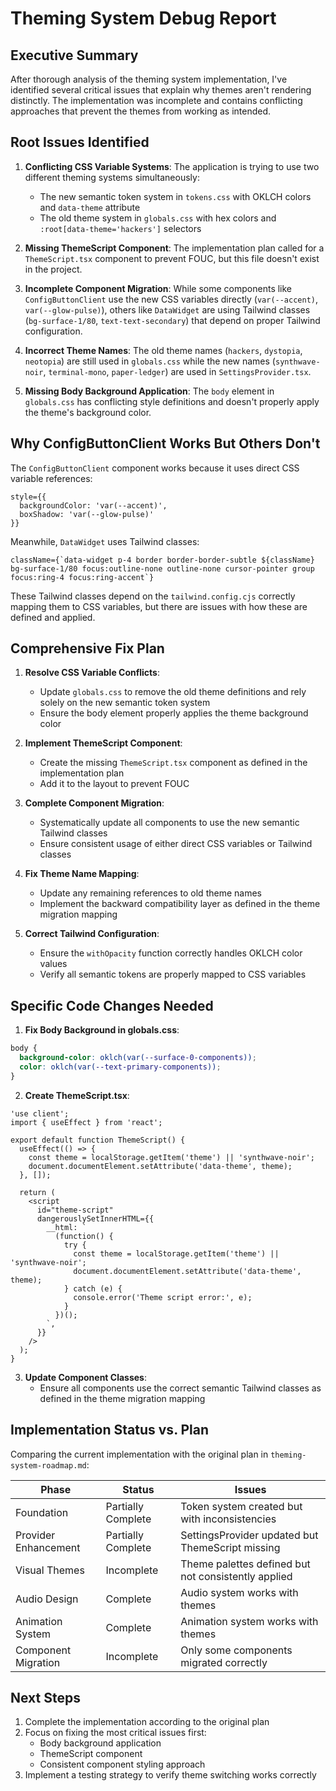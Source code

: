 # Theming System Debug Report

## Executive Summary

After thorough analysis of the theming system implementation, I've identified several critical issues that explain why themes aren't rendering distinctly. The implementation was incomplete and contains conflicting approaches that prevent the themes from working as intended.

## Root Issues Identified

1. **Conflicting CSS Variable Systems**: The application is trying to use two different theming systems simultaneously:
   - The new semantic token system in `tokens.css` with OKLCH colors and `data-theme` attribute
   - The old theme system in `globals.css` with hex colors and `:root[data-theme='hackers']` selectors

2. **Missing ThemeScript Component**: The implementation plan called for a `ThemeScript.tsx` component to prevent FOUC, but this file doesn't exist in the project.

3. **Incomplete Component Migration**: While some components like `ConfigButtonClient` use the new CSS variables directly (`var(--accent)`, `var(--glow-pulse)`), others like `DataWidget` are using Tailwind classes (`bg-surface-1/80`, `text-text-secondary`) that depend on proper Tailwind configuration.

4. **Incorrect Theme Names**: The old theme names (`hackers`, `dystopia`, `neotopia`) are still used in `globals.css` while the new names (`synthwave-noir`, `terminal-mono`, `paper-ledger`) are used in `SettingsProvider.tsx`.

5. **Missing Body Background Application**: The `body` element in `globals.css` has conflicting style definitions and doesn't properly apply the theme's background color.

## Why ConfigButtonClient Works But Others Don't

The `ConfigButtonClient` component works because it uses direct CSS variable references:
```tsx
style={{
  backgroundColor: 'var(--accent)',
  boxShadow: 'var(--glow-pulse)'
}}
```

Meanwhile, `DataWidget` uses Tailwind classes:
```tsx
className={`data-widget p-4 border border-border-subtle ${className} bg-surface-1/80 focus:outline-none outline-none cursor-pointer group focus:ring-4 focus:ring-accent`}
```

These Tailwind classes depend on the `tailwind.config.cjs` correctly mapping them to CSS variables, but there are issues with how these are defined and applied.

## Comprehensive Fix Plan

1. **Resolve CSS Variable Conflicts**:
   - Update `globals.css` to remove the old theme definitions and rely solely on the new semantic token system
   - Ensure the body element properly applies the theme background color

2. **Implement ThemeScript Component**:
   - Create the missing `ThemeScript.tsx` component as defined in the implementation plan
   - Add it to the layout to prevent FOUC

3. **Complete Component Migration**:
   - Systematically update all components to use the new semantic Tailwind classes
   - Ensure consistent usage of either direct CSS variables or Tailwind classes

4. **Fix Theme Name Mapping**:
   - Update any remaining references to old theme names
   - Implement the backward compatibility layer as defined in the theme migration mapping

5. **Correct Tailwind Configuration**:
   - Ensure the `withOpacity` function correctly handles OKLCH color values
   - Verify all semantic tokens are properly mapped to CSS variables

## Specific Code Changes Needed

1. **Fix Body Background in globals.css**:
```css
body {
  background-color: oklch(var(--surface-0-components));
  color: oklch(var(--text-primary-components));
}
```

2. **Create ThemeScript.tsx**:
```tsx
'use client';
import { useEffect } from 'react';

export default function ThemeScript() {
  useEffect(() => {
    const theme = localStorage.getItem('theme') || 'synthwave-noir';
    document.documentElement.setAttribute('data-theme', theme);
  }, []);

  return (
    <script
      id="theme-script"
      dangerouslySetInnerHTML={{
        __html: `
          (function() {
            try {
              const theme = localStorage.getItem('theme') || 'synthwave-noir';
              document.documentElement.setAttribute('data-theme', theme);
            } catch (e) {
              console.error('Theme script error:', e);
            }
          })();
        `,
      }}
    />
  );
}
```

3. **Update Component Classes**:
   - Ensure all components use the correct semantic Tailwind classes as defined in the theme migration mapping

## Implementation Status vs. Plan

Comparing the current implementation with the original plan in `theming-system-roadmap.md`:

| Phase | Status | Issues |
|-------|--------|--------|
| Foundation | Partially Complete | Token system created but with inconsistencies |
| Provider Enhancement | Partially Complete | SettingsProvider updated but ThemeScript missing |
| Visual Themes | Incomplete | Theme palettes defined but not consistently applied |
| Audio Design | Complete | Audio system works with themes |
| Animation System | Complete | Animation system works with themes |
| Component Migration | Incomplete | Only some components migrated correctly |

## Next Steps

1. Complete the implementation according to the original plan
2. Focus on fixing the most critical issues first:
   - Body background application
   - ThemeScript component
   - Consistent component styling approach
3. Implement a testing strategy to verify theme switching works correctly